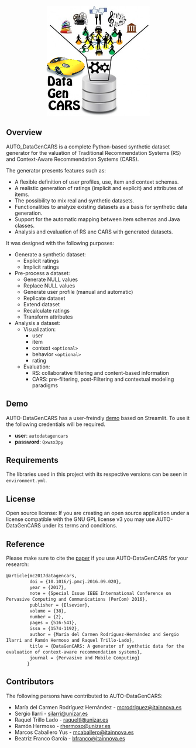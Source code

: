 <div style="text-align:center"><img src="./resources/icons/logo-datagencars.jpg" /></div>

## Overview

AUTO_DataGenCARS is a complete Python-based synthetic dataset generator for the valuation of Traditional Recommendation Systems (RS) and Context-Aware Recommendation Systems (CARS).

The generator presents features such as:

- A flexible definition of user profiles, use, item and context schemas.
- A realistic generation of ratings (implicit and explicit) and attributes of items.
- The possibility to mix real and synthetic datasets.
- Functionalities to analyze existing datasets as a basis for synthetic data generation.
- Support for the automatic mapping between item schemas and Java classes.
- Analysis and evaluation of RS anc CARS with generated datasets.

It was designed with the following purposes:

* Generate a synthetic dataset:
  - Explicit ratings
  - Implicit ratings
* Pre-process a dataset:
  - Generate NULL values
  - Replace NULL values
  - Generate user profile (manual and automatic)
  - Replicate dataset
  - Extend dataset
  - Recalculate ratings
  - Transform attributes
* Analysis a dataset:
  - Visualization:
    - user
    - item
    - context `<optional>`
    - behavior `<optional>`
    - rating
  - Evaluation:
    - RS: collaborative filtering and content-based information
    - CARS: pre-filtering, post-Filtering and contextual modeling paradigms

## Demo
AUTO-DataGenCARS has a user-freindly [demo](https://193.144.226.31/streamlit) based on Streamlit.
To use it the following credentials will be required.

- **user**: `autodatagencars`
- **password**: `Qxwsx3py`

<!-- ## Installation:
With pip:
```python
    $ pip install numpy
    $ pip install scikit-surprise
```
With conda:
```python
    $ conda install -c conda-forge scikit-surprise
```

For the latest version, you can also clone the repo and build the source:
```python     
    $ git clone https://git.itainnova.es/bigdata/misc/auto_datagencars.git  
``` -->

## Requirements
The libraries used in this project with its respective versions can be seen in `environment.yml`.

## License
Open source license: If you are creating an open source application under a license compatible with the GNU GPL license v3 you may use AUTO-DataGenCARS under its terms and conditions.

## Reference
Please make sure to cite the [paper](https://www.sciencedirect.com/science/article/pii/S157411921630270X) if you use
AUTO-DataGenCARS for your research:

```
@article{mc2017datagencars,
         doi = {10.1016/j.pmcj.2016.09.020},             
         year = {2017},
         note = {Special Issue IEEE International Conference on Pervasive Computing and Communications (PerCom) 2016},
         publisher = {Elsevier},
         volume = {38},
         number = {2},
         pages = {516-541},
         issn = {1574-1192},
         author = {María del Carmen Rodríguez-Hernández and Sergio Ilarri and Ramón Hermoso and Raquel Trillo-Lado},
         title = {DataGenCARS: A generator of synthetic data for the evaluation of context-aware recommendation systems},
         journal = {Pervasive and Mobile Computing}
        }
```

## Contributors

The following persons have contributed to AUTO-DataGenCARS:

- María del Carmen Rodríguez Hernández - [mcrodriguez@itainnova.es](mcrodriguez@itainnova.es)
- Sergio Ilarri - [silarri@unizar.es](silarri@unizar.es)
- Raquel Trillo Lado - [raqueltl@unizar.es](raqueltl@unizar.es)
- Ramón Hermoso - [rhermoso@unizar.es](rhermoso@unizar.es)
- Marcos Caballero Yus - [mcaballero@itainnova.es](mcaballero@itainnova.es)
- Beatriz Franco García - [bfranco@itainnova.es](bfranco@itainnova.es)
